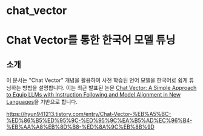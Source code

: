 # chat_vector

# Chat Vector를 통한 한국어 모델 튜닝

## 소개
이 문서는 "Chat Vector" 개념을 활용하여 사전 학습된 언어 모델을 한국어로 쉽게 튜닝하는 방법을 설명합니다. 이는 최근 발표된 논문 [Chat Vector: A Simple Approach to Equip LLMs with Instruction Following and Model Alignment in New Languages](https://arxiv.org/abs/2310.04799)을 기반으로 합니다.

https://hyun941213.tistory.com/entry/Chat-Vector-%EB%A5%BC-%ED%86%B5%ED%95%9C-%ED%95%9C%EA%B5%AD%EC%96%B4-%EB%AA%A8%EB%8D%B8-%ED%8A%9C%EB%8B%9D
